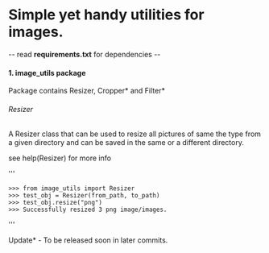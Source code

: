 # Simple yet handy utilities for images.

-- read __requirements.txt__ for dependencies --

#### 1. image_utils package
Package contains Resizer, Cropper* and Filter*

###### Resizer
A Resizer class that can be used to resize all pictures of same the type from
a given directory and can be saved in the same or a different directory.

see help(Resizer) for more info

'''

    >>> from image_utils import Resizer
    >>> test_obj = Resizer(from_path, to_path)
    >>> test_obj.resize("png")
    >>> Successfully resized 3 png image/images.
'''

Update* - To be released soon in later commits.
